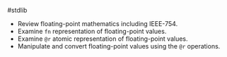 #stdlib 

- Review floating-point mathematics including IEEE-754.
- Examine `fn` representation of floating-point values.
- Examine `@r` atomic representation of floating-point values.
- Manipulate and convert floating-point values using the `@r` operations.
